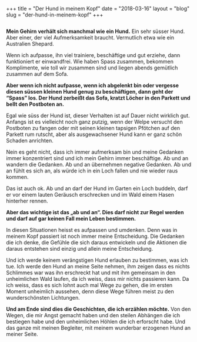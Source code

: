 +++
title = "Der Hund in meinem Kopf"
date = "2018-03-16"
layout = "blog"
slug = "der-hund-in-meinem-kopf"
+++

<img class="img-hero-blogpost" src="/img/emma-der-hund.jpg" alt="">

**Mein Gehirn verhält sich manchmal wie ein Hund.** Ein sehr süsser Hund. Aber einer, der viel Aufmerksamkeit braucht. Vermutlich etwa wie ein Australien Shepard.

Wenn ich aufpasse, ihn viel trainiere, beschäftige und gut erziehe, dann funktioniert er einwandfrei. Wie haben Spass zusammen, bekommen Komplimente, wie toll wir zusammen sind und liegen abends gemütlich zusammen auf dem Sofa.

**Aber wenn ich nicht aufpasse, wenn ich abgelenkt bin oder vergesse diesen süssen kleinen Hund genug zu beschäftigen, dann geht der “Spass” los. Der Hund zerbeißt das Sofa, kratzt Löcher in den Parkett und bellt den Postboten an.**

Egal wie süss der Hund ist, dieser Verhalten ist auf Dauer nicht wirklich gut. Anfangs ist es vielleicht noch ganz putzig, wenn der Welpe versucht den Postboten zu fangen oder mit seinen kleinen tapsigen Pfötchen auf den Parkett rum rutscht, aber als ausgewachsener Hund kann er ganz schön Schaden anrichten.

Nein es geht nicht, dass ich immer aufmerksam bin und meine Gedanken immer konzentriert sind und ich mein Gehirn immer beschäftige. Ab und an wandern die Gedanken. Ab und an übernehmen negative Gedanken. Ab und an fühlt es sich an, als würde ich in ein Loch fallen und nie wieder raus kommen.

Das ist auch ok. Ab und an darf der Hund im Garten ein Loch buddeln, darf er vor einem lauten Geräusch erschrecken und im Wald einem Hasen hinterher rennen.

**Aber das wichtige ist das „ab und an“. Dies darf nicht zur Regel werden und darf auf gar keinen Fall mein Leben bestimmen.**

In diesen Situationen heisst es aufpassen und umdenken. Denn was in meinem Kopf passiert ist noch immer meine Entscheidung. Die Gedanken die ich denke, die Gefühle die sich daraus entwickeln und die Aktionen die daraus entstehen sind einzig und allein meine Entscheidung.

Und ich werde keinem verängstigen Hund erlauben zu bestimmen, was ich tue. Ich werde den Hund an meine Seite nehmen, ihm zeigen dass es nichts Schlimmes war was ihn erschreckt hat und mit ihm gemeinsam in den unheimlichen Wald laufen, da ich weiss, dass mir nichts passieren kann. Da ich weiss, dass es sich lohnt auch mal Wege zu gehen, die im ersten Moment unheimlich aussehen, denn diese Wege führen meist zu den wunderschönsten Lichtungen.

**Und am Ende sind dies die Geschichten, die ich erzählen möchte.** Von den Wegen, die mir Angst gemacht haben und den steilen Abhängen die ich bestiegen habe und den unheimlichen Höhlen die ich erforscht habe. Und das ganze mit meinen Begleiter, mit meinem wunderbar erzogenen Hund an meiner Seite.


